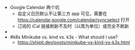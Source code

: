 - Google Calendar 两个坑
	- 自定义日历默认不让第三方 app 可见，需要在 https://calendar.google.com/calendar/syncselect 打开
	- 订阅的 iCal 链接刷新不及时（以周为单位）或完全不刷新
-
- #k8s Minikube vs. kind vs. k3s - What should I use?
	- https://shipit.dev/posts/minikube-vs-kind-vs-k3s.html
